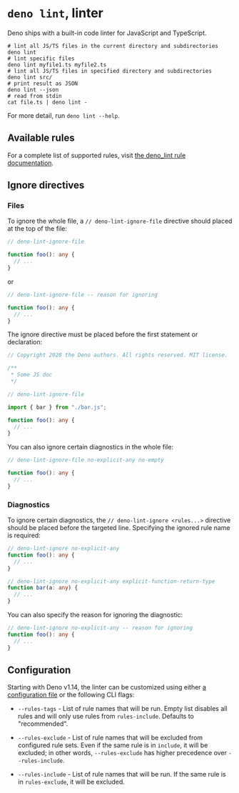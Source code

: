 # `deno lint`, linter

Deno ships with a built-in code linter for JavaScript and TypeScript.

```shell
# lint all JS/TS files in the current directory and subdirectories
deno lint
# lint specific files
deno lint myfile1.ts myfile2.ts
# lint all JS/TS files in specified directory and subdirectories
deno lint src/
# print result as JSON
deno lint --json
# read from stdin
cat file.ts | deno lint -
```

For more detail, run `deno lint --help`.

## Available rules

For a complete list of supported rules, visit
[the deno_lint rule documentation](https://lint.deno.land).

## Ignore directives

### Files

To ignore the whole file, a `// deno-lint-ignore-file` directive should placed
at the top of the file:

```ts
// deno-lint-ignore-file

function foo(): any {
  // ...
}
```

or

```ts
// deno-lint-ignore-file -- reason for ignoring

function foo(): any {
  // ...
}
```

The ignore directive must be placed before the first statement or declaration:

```ts
// Copyright 2020 the Deno authors. All rights reserved. MIT license.

/**
 * Some JS doc
 */

// deno-lint-ignore-file

import { bar } from "./bar.js";

function foo(): any {
  // ...
}
```

You can also ignore certain diagnostics in the whole file:

```ts
// deno-lint-ignore-file no-explicit-any no-empty

function foo(): any {
  // ...
}
```

### Diagnostics

To ignore certain diagnostics, the `// deno-lint-ignore <rules...>` directive
should be placed before the targeted line. Specifying the ignored rule name is
required:

```ts
// deno-lint-ignore no-explicit-any
function foo(): any {
  // ...
}

// deno-lint-ignore no-explicit-any explicit-function-return-type
function bar(a: any) {
  // ...
}
```

You can also specify the reason for ignoring the diagnostic:

```ts
// deno-lint-ignore no-explicit-any -- reason for ignoring
function foo(): any {
  // ...
}
```

## Configuration

Starting with Deno v1.14, the linter can be customized using either
[a configuration file](../getting_started/configuration_file.md) or the
following CLI flags:

- `--rules-tags` - List of rule names that will be run. Empty list disables all
  rules and will only use rules from `rules-include`. Defaults to "recommended".

- `--rules-exclude` - List of rule names that will be excluded from configured
  rule sets. Even if the same rule is in `include`, it will be excluded; in
  other words, `--rules-exclude` has higher precedence over `--rules-include`.

- `--rules-include` - List of rule names that will be run. If the same rule is
  in `rules-exclude`, it will be excluded.

